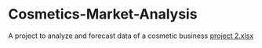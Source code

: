 # Cosmetics-Market-Analysis
A project to analyze and forecast data of a cosmetic business 
[project 2.xlsx](https://github.com/user-attachments/files/18972288/project.2.xlsx)
